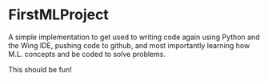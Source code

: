 # FirstMLProject
A simple implementation to get used to writing code again using Python and the Wing IDE, pushing code to github, and most importantly learning how M.L. concepts and be coded to solve problems. 

This should be fun!